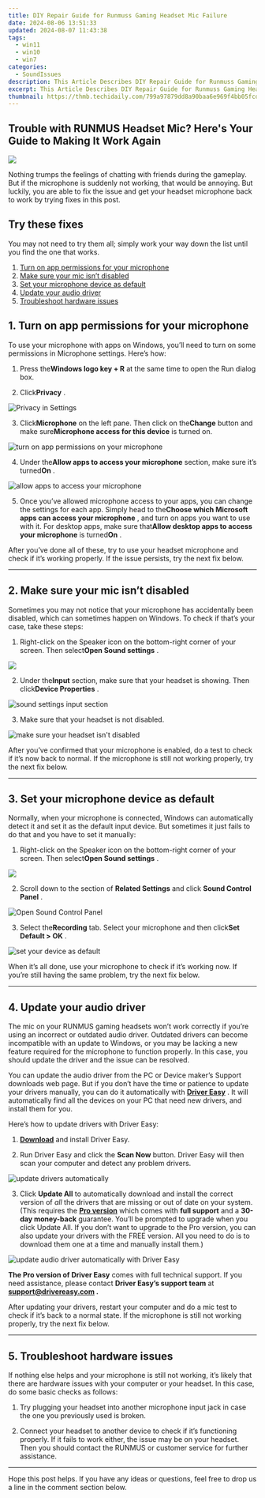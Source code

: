```yaml
---
title: DIY Repair Guide for Runmuss Gaming Headset Mic Failure
date: 2024-08-06 13:51:33
updated: 2024-08-07 11:43:38
tags:
  - win11
  - win10
  - win7
categories:
  - SoundIssues
description: This Article Describes DIY Repair Guide for Runmuss Gaming Headset Mic Failure
excerpt: This Article Describes DIY Repair Guide for Runmuss Gaming Headset Mic Failure
thumbnail: https://thmb.techidaily.com/799a97879dd8a90baa6e969f4bb05fcde15523a2765ac1b15d1b78fad2268973.jpg
---
```


## Trouble with RUNMUS Headset Mic? Here's Your Guide to Making It Work Again

![](https://images.drivereasy.com/wp-content/uploads/2021/02/featured-image-3-961x1200.jpg)

 Nothing trumps the feelings of chatting with friends during the gameplay. But if the microphone is suddenly not working, that would be annoying. But luckily, you are able to fix the issue and get your headset microphone back to work by trying fixes in this post.

## Try these fixes

 You may not need to try them all; simply work your way down the list until you find the one that works.

1. [Turn on app permissions for your microphone](https://tools.techidaily.com/drivereasy/download/)
2. [Make sure your mic isn’t disabled](https://tools.techidaily.com/drivereasy/download/)
3. [Set your microphone device as default](https://tools.techidaily.com/drivereasy/download/)
4. [Update your audio driver](https://tools.techidaily.com/drivereasy/download/)
5. [Troubleshoot hardware issues](https://tools.techidaily.com/drivereasy/download/)

## 1\. Turn on app permissions for your microphone

 To use your microphone with apps on Windows, you’ll need to turn on some permissions in Microphone settings. Here’s how:

 1) Press the**Windows logo key + R** at the same time to open the Run dialog box.

 2) Click**Privacy** .  
  
![Privacy in Settings](https://images.drivereasy.com/wp-content/uploads/2021/02/privacy.png)

 3) Click**Microphone** on the left pane. Then click on the**Change** button and make sure**Microphone access for this device** is turned on.  
  
![turn on app permissions on your microphone](https://images.drivereasy.com/wp-content/uploads/2021/02/turn-on-app-permissions-for-your-micropho0ne.png)

 4) Under the**Allow apps to access your microphone** section, make sure it’s turned**On** .  
  
![allow apps to access your microphone](https://images.drivereasy.com/wp-content/uploads/2021/02/allow-apps-to-access-your-microphone.png)

 5) Once you’ve allowed microphone access to your apps, you can change the settings for each app. Simply head to the**Choose which Microsoft apps can access your microphone** , and turn on apps you want to use with it. For desktop apps, make sure that**Allow desktop apps to access your microphone** is turned**On** .

 After you’ve done all of these, try to use your headset microphone and check if it’s working properly. If the issue persists, try the next fix below.

---

## 2\. Make sure your mic isn’t disabled

 Sometimes you may not notice that your microphone has accidentally been disabled, which can sometimes happen on Windows. To check if that’s your case, take these steps:

 1) Right-click on the Speaker icon on the bottom-right corner of your screen. Then select**Open Sound settings** .

![](https://images.drivereasy.com/wp-content/uploads/2021/02/open-sound-settings.png)

 2) Under the**Input** section, make sure that your headset is showing. Then click**Device Properties** .  
  
![sound settings input section](https://images.drivereasy.com/wp-content/uploads/2021/02/Input-section-1.png)

 3) Make sure that your headset is not disabled.  
  
![make sure your headset isn't disabled](https://images.drivereasy.com/wp-content/uploads/2021/02/make-sure-your-headset-isnt-disabled.png)

 After you’ve confirmed that your microphone is enabled, do a test to check if it’s now back to normal. If the microphone is still not working properly, try the next fix below.

---

## 3\. Set your microphone device as default

 Normally, when your microphone is connected, Windows can automatically detect it and set it as the default input device. But sometimes it just fails to do that and you have to set it manually:

 1) Right-click on the Speaker icon on the bottom-right corner of your screen. Then select**Open Sound settings** .

![](https://images.drivereasy.com/wp-content/uploads/2021/02/open-sound-settings.png)

 2) Scroll down to the section of **Related Settings** and click **Sound Control Panel** .  
  
![Open Sound Control Panel](https://images.drivereasy.com/wp-content/uploads/2021/02/sound-control-panel.png)

 3) Select the**Recording** tab. Select your microphone and then click**Set Default > OK** .  
  
![set your device as default](https://images.drivereasy.com/wp-content/uploads/2021/02/set-it-as-default.png)

 When it’s all done, use your microphone to check if it’s working now. If you’re still having the same problem, try the next fix below.

---

## 4\. Update your audio driver

 The mic on your RUNMUS gaming headsets won’t work correctly if you’re using an incorrect or outdated audio driver. Outdated drivers can become incompatible with an update to Windows, or you may be lacking a new feature required for the microphone to function properly. In this case, you should update the driver and the issue can be resolved.

 You can update the audio driver from the PC or Device maker’s Support downloads web page. But if you don’t have the time or patience to update your drivers manually, you can do it automatically with **[Driver Easy](https://tools.techidaily.com/drivereasy/download/)**  . It will automatically find all the devices on your PC that need new drivers, and install them for you.

Here’s how to update drivers with Driver Easy:

 1) **[Download](https://tools.techidaily.com/drivereasy/download/)**  and install Driver Easy.

 2) Run Driver Easy and click the **Scan Now** button. Driver Easy will then scan your computer and detect any problem drivers.

![update drivers automatically](https://images.drivereasy.com/wp-content/uploads/2020/09/scan-now-driver-easy-1.png)

 3) Click **Update All** to automatically download and install the correct version of _all_ the drivers that are missing or out of date on your system.  
 (This requires the **[Pro version](https://tools.techidaily.com/drivereasy/download/)**  which comes with **full support**  and a **30-day money-back**  guarantee. You’ll be prompted to upgrade when you click Update All. If you don’t want to upgrade to the Pro version, you can also update your drivers with the FREE version. All you need to do is to download them one at a time and manually install them.)

![update audio driver automatically with Driver Easy](https://images.drivereasy.com/wp-content/uploads/2020/12/update-audio-driver-automatically-with-Driver-Easy.png)

**The Pro version of Driver Easy** comes with full technical support. If you need assistance, please contact **Driver Easy’s support team** at **[support@drivereasy.com](https://tools.techidaily.com/drivereasy/download/) .**

 After updating your drivers, restart your computer and do a mic test to check if it’s back to a normal state. If the microphone is still not working properly, try the next fix below.

---

## 5\. Troubleshoot hardware issues

 If nothing else helps and your microphone is still not working, it’s likely that there are hardware issues with your computer or your headset. In this case, do some basic checks as follows:

 1) Try plugging your headset into another microphone input jack in case the one you previously used is broken.

 2) Connect your headset to another device to check if it’s functioning properly. If it fails to work either, the issue may be on your headset. Then you should contact the RUNMUS or customer service for further assistance.

---

 Hope this post helps. If you have any ideas or questions, feel free to drop us a line in the comment section below.

<ins class="adsbygoogle"
     style="display:block"
     data-ad-format="autorelaxed"
     data-ad-client="ca-pub-7571918770474297"
     data-ad-slot="1223367746"></ins>



<ins class="adsbygoogle"
     style="display:block"
     data-ad-client="ca-pub-7571918770474297"
     data-ad-slot="8358498916"
     data-ad-format="auto"
     data-full-width-responsive="true"></ins>
